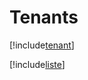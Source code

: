 # Tenants

[!include[tenant](tenants.tenant.autogen.md)]

[!include[liste](tenants.liste.autogen.md)]



























































































































